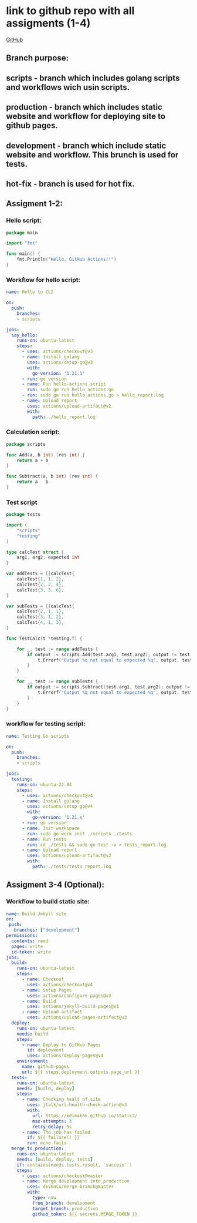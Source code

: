 # link to github repo with all assigments (1-4)
[GitHub](https://github.com/ussnorma/GitOps)

## Branch purpose:
## scripts - branch which includes golang scripts and workflows wich usin scripts.
## production - branch which includes static website and workflow for deploying site to github pages.
## development - branch which include static website and workflow. This brunch is used for tests.
## hot-fix - branch is used for hot fix.

## Assigment 1-2:

### Hello script:

```go
package main

import "fmt"

func main() {
	fmt.Println("Hello, GitHub Actions!!")
}
```

### Workflow for hello script:

```yml
name: Hello to CLI

on:
  push:
    branches:
    - scripts

jobs:
  say_hello:
    runs-on: ubuntu-latest
    steps:
      - uses: actions/checkout@v3
      - name: Install golang
        uses: actions/setup-go@v3
        with:
          go-version: '1.21.1'
      - run: go version
      - name: Run hello-actions script
        run: sudo go run hello_actions.go 
      - run: sudo go run hello_actions.go > hello_report.log
      - name: Upload report
        uses: actions/upload-artifact@v2
        with:
          path: ./hello_report.log
```

### Calculation script:

```go
package scripts

func Add(a, b int) (res int) {
	return a + b
}

func Subtract(a, b int) (res int) {
	return a - b
}

```

### Test script

```go
package tests

import (
	"scripts"
	"testing"
)

type calcTest struct {
	arg1, arg2, expected int
}

var addTests = []calcTest{
	calcTest{1, 1, 2},
	calcTest{2, 2, 4},
	calcTest{3, 3, 6},
}

var subTests = []calcTest{
	calcTest{2, 1, 1},
	calcTest{3, 1, 2},
	calcTest{4, 1, 3},
}

func TestCalc(t *testing.T) {

	for _, test := range addTests {
		if output := scripts.Add(test.arg1, test.arg2); output != test.expected {
			t.Errorf("Output %q not equal to expected %q", output, test.expected)
		}
	}

	for _, test := range subTests {
		if output := scripts.Subtract(test.arg1, test.arg2); output != test.expected {
			t.Errorf("Output %q not equal to expected %q", output, test.expected)
		}
	}
}
```

### workflow for testing script:

```yml
name: Testing Go scripts

on:
  push:
    branches:
    - scripts

jobs:
  testing:
    runs-on: ubuntu-22.04
    steps:
      - uses: actions/checkout@v4
      - name: Install golang
        uses: actions/setup-go@v4
        with:
          go-version: '1.21.x'
      - run: go version 
      - name: Init workspace 
        run: sudo go work init ./scripts ./tests
      - name: Run tests
        run: cd ./tests && sudo go test -v > tests_report.log
      - name: Upload report
        uses: actions/upload-artifact@v2
        with:
          path: ./tests/tests_report.log
```

## Assigment 3-4 (Optional):

### Workflow to build static site:

```yml
name: Build Jekyll site
on:
 push:
   branches: ["development"]
permissions:
  contents: read
  pages: write
  id-token: write
jobs:
  build:
    runs-on: ubuntu-latest
    steps:
      - name: Checkout
        uses: actions/checkout@v4
      - name: Setup Pages
        uses: actions/configure-pages@v3
      - name: Build
        uses: actions/jekyll-build-pages@v1
      - name: Upload artifact
        uses: actions/upload-pages-artifact@v3
  deploy:
    runs-on: ubuntu-latest
    needs: build
    steps:
      - name: Deploy to GitHub Pages
        id: deployment
        uses: actions/deploy-pages@v4
    environment:
      name: github-pages
      url: ${{ steps.deployment.outputs.page_url }}
  tests:
    runs-on: ubuntu-latest
    needs: [build, deploy]
    steps:
      - name: Checking healt of site
        uses: jtalk/url-health-check-action@v3
        with:
          url: https://kdimakon.github.io/static2/
          max-attempts: 3
          retry-delay: 5s
      - name: The job has failed
        if: ${{ failure() }}
        run: echo fails
  merge_to_production:
    runs-on: ubuntu-latest
    needs: [build, deploy, tests]
    if: contains(needs.tests.result, 'success' ) 
    steps:
      - uses: actions/checkout@master
      - name: Merge development into production
        uses: devmasx/merge-branch@master
        with:
          type: now
          from_branch: development
          target_branch: production
          github_token: ${{ secrets.MERGE_TOKEN }}
```

